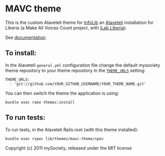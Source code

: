 MAVC theme
==========

This is the custom Alaveteli theme for [InfoLib](https://infolib.org.lr/)
an [Alaveteli](http://alaveteli.org) installation for Liberia (a Make All Voices
Count project, with [iLab Liberia](http://ilabliberia.org/)).

See [documentation](http://alaveteli.org/docs/customising/themes/).


## To install:

In the Alaveteli `general.yml` configuration file change the default mysociety
theme repository to your theme repository in the
[`THEME_URLS`](http://alaveteli.org/docs/customising/config/#theme_urls)
setting:

    THEME_URLS:
      - 'git://github.com/YOUR_GITHUB_USERNAME/YOUR_THEME_NAME.git'

You can then switch the theme the application is using:

    bundle exec rake themes:install

## To run tests:

To run tests, in the Alaveteli Rails.root (with this theme installed):

    bundle exec rspec lib/themes/mavc-theme/spec

Copyright (c) 2011 mySociety, released under the MIT license
